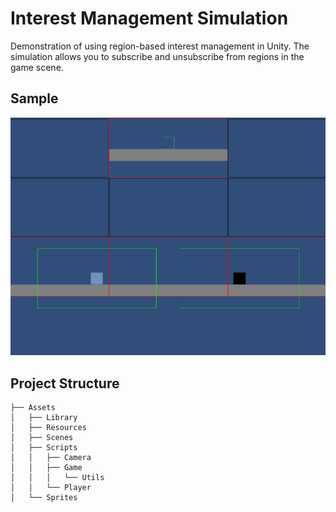 # Interest Management Simulation

Demonstration of using region-based interest management in Unity. The simulation allows you to subscribe and unsubscribe from regions in the game scene.

## Sample

<img src="Docs/sample.jpg">

## Project Structure

```
├── Assets
│   ├── Library
│   ├── Resources
│   ├── Scenes
│   ├── Scripts
│   │   ├── Camera
│   │   ├── Game
│   │   │   └── Utils
│   │   └── Player
│   └── Sprites
```
